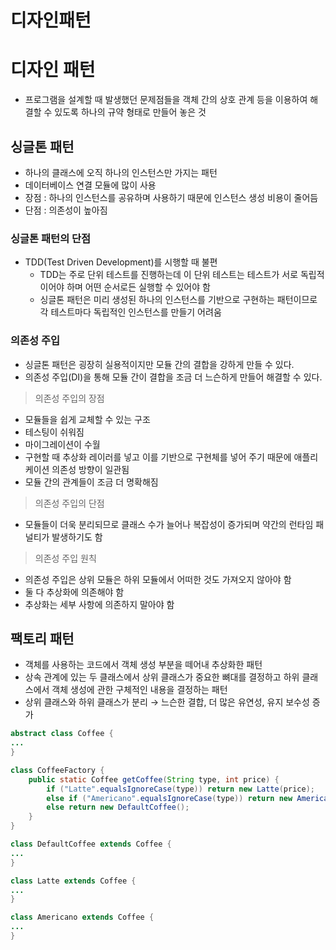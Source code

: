 # 디자인패턴

# 디자인 패턴

- 프로그램을 설계할 때 발생했던 문제점들을 객체 간의 상호 관계 등을 이용하여 해결할 수 있도록 하나의 규약 형태로 만들어 놓은 것

## 싱글톤 패턴

- 하나의 클래스에 오직 하나의 인스턴스만 가지는 패턴
- 데이터베이스 연결 모듈에 많이 사용
- 장점 : 하나의 인스턴스를 공유하며 사용하기 때문에 인스턴스 생성 비용이 줄어듬
- 단점 : 의존성이 높아짐

### 싱글톤 패턴의 단점

- TDD(Test Driven Development)를 시행할 때 불편
  - TDD는 주로 단위 테스트를 진행하는데 이 단위 테스트는 테스트가 서로 독립적이어야 하며 어떤 순서로든 실행할 수 있어야 함
  - 싱글톤 패턴은 미리 생성된 하나의 인스턴스를 기반으로 구현하는 패턴이므로 각 테스트마다 독립적인 인스턴스를 만들기 어려움

### 의존성 주입

- 싱글톤 패턴은 굉장히 실용적이지만 모듈 간의 결합을 강하게 만들 수 있다.
- 의존성 주입(DI)을 통해 모듈 간이 결합을 조금 더 느슨하게 만들어 해결할 수 있다.

> 의존성 주입의 장점

- 모듈들을 쉽게 교체할 수 있는 구조
- 테스팅이 쉬워짐
- 마이그레이션이 수월
- 구현할 때 추상화 레이러를 넣고 이를 기반으로 구현체를 넣어 주기 때문에 애플리케이션 의존성 방향이 일관됨
- 모듈 간의 관계들이 조금 더 명확해짐

> 의존성 주입의 단점

- 모듈들이 더욱 분리되므로 클래스 수가 늘어나 복잡성이 증가되며 약간의 런타임 패널티가 발생하기도 함

> 의존성 주입 원칙

- 의존성 주입은 상위 모듈은 하위 모듈에서 어떠한 것도 가져오지 않아야 함
- 둘 다 추상화에 의존해야 함
- 추상화는 세부 사항에 의존하지 말아야 함

## 팩토리 패턴

- 객체를 사용하는 코드에서 객체 생성 부분을 떼어내 추상화한 패턴
- 상속 관계에 있는 두 클래스에서 상위 클래스가 중요한 뼈대를 결정하고 하위 클래스에서 객체 생성에 관한 구체적인 내용을 결정하는 패턴
- 상위 클래스와 하위 클래스가 분리 → 느슨한 결합, 더 많은 유연성, 유지 보수성 증가

```java
abstract class Coffee {
...
}

class CoffeeFactory {
	public static Coffee getCoffee(String type, int price) {
		if ("Latte".equalsIgnoreCase(type)) return new Latte(price);
		else if ("Americano".equalsIgnoreCase(type)) return new Americano(price);
		else return new DefaultCoffee();
	}
}

class DefaultCoffee extends Coffee {
...
}

class Latte extends Coffee {
...
}

class Americano extends Coffee {
...
}
```
